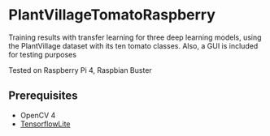 # PlantVillageTomatoRaspberry
Training results with transfer learning for three deep learning models, using the PlantVillage dataset with its ten tomato classes. Also, a GUI is included for testing purposes

Tested on Raspberry Pi 4, Raspbian Buster
## Prerequisites
* OpenCV 4
* [TensorflowLite](https://github.com/PINTO0309/TensorflowLite-bin)

